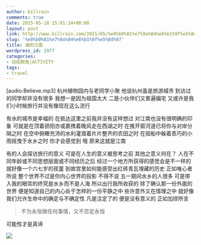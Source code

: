 ```yaml
---
author: billrain
comments: true
date: 2015-05-18 15:01:24+00:00
layout: post
link: http://www.billrain.com/2015/05/%e8%b0%81%e7%9a%84%e6%b1%9f%e5%8d%97/
slug: '%e8%b0%81%e7%9a%84%e6%b1%9f%e5%8d%97'
title: 谁的江南
wordpress_id: 2977
categories:
- 动如脱兔|ACTIVITY
tags:
- travel
---
```


[audio:Believe.mp3]
杭州植物园内与老同学小聚
他说杭州虽是旅游城市 到访过的同学却并没有很多
我想一是因为祖国太大 二是小伙伴们又普遍偏宅
又或许是我们小时候旅行并没有像现在这么流行

有水的城市是幸福的
在抵达这里之前我并没有这样想过 对江南也没有很明确的印象
可就是在顶着骄阳亦或裹携着晚风走在西湖之时
在推开窗河道已将你与对岸分隔之时
在空中俯瞰充沛的水利灌溉着片片整齐的农田之时
在摇船中躲着乖巧的小雨摇曳于水乡之时
你才会感觉到 哦 原来这就是江南

<!-- more --><!-- more -->

有的人会探访旅行的意义 可是在人生的意义被思考之前
其他之意义何在？
人在不同年龄或不同思想层面或不同经历之后 经过一个地方所获得的感觉会是不一样的
就好像一个六七岁的孩童 到故宫里如何能感受出红砖青瓦埋藏的历史
正如唯心者所说 整个世界不过是你内心世界的投影
不得不说 五一期间水乡的人很多 可是带入我的眼帘的终究是水乡而不是人海
所以出行我所收获的 除了确认那一份外面的世界
便是知道自己的内心处于怎样的一份平静之中
些许意外又在情理之中
就好像我们允许生命中的确定与不确定性
凡是注定了的 便是没有意义的
正如加缪所言


<blockquote>不为永恒做任何事情，又不否定永恒</blockquote>


可能性才是真谛

[![](http://www.billrain.com/billrain/wp-content/uploads/img_0068.jpg)](http://www.billrain.com/billrain/wp-content/uploads/img_0068.jpg)

